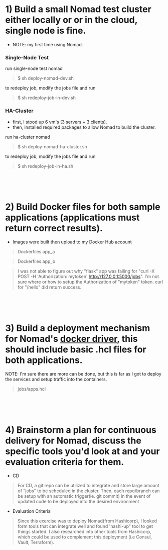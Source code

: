
# 1) Build a small Nomad test cluster either locally or or in the cloud, single node is fine.

- NOTE: my first time using Nomad. 

### Single-Node Test

run single-node test nomad

>$ sh deploy-nomad-dev.sh 
 
to redeploy job, modify the jobs file and run

>$ sh redeploy-job-in-dev.sh


### HA-Cluster

 - first, I stood up 6 vm's (3 servers + 3 clients). 
 - then, installed required packages to allow Nomad to build the cluster.

run ha-cluster nomad

>$ sh deploy-nomad-ha-cluster.sh 

to redeploy job, modify the jobs file and run

>$ sh redeploy-job-in-ha.sh

<br>
<br>
<br>

# 2) Build Docker files for both sample applications (applications must return correct results).

- Images were built then upload to my Docker Hub account

> Dockerfiles.app_a

> Dockerfiles.app_b

> I was not able to figure out why "flask" app was failing for "curl -X POST -H 'Authorization: mytoken' http://127.0.0.1:5000/jobs".
> I'm not sure where or how to setup the Authorization of "mytoken" token.
> curl for "/hello" did return success.

<br>
<br>
<br>

# 3) Build a deployment mechanism for Nomad's [docker driver](https://www.nomadproject.io/docs/drivers/docker), this should include basic .hcl files for both applications.

NOTE: I'm sure there are more can be done, but this is far as I got to deploy the services and setup traffic into the containers. 

> jobs/apps.hcl

<br>
<br>
<br>

# 4) Brainstorm a plan for continuous delivery for Nomad, discuss the specific tools you'd look at and your evaluation criteria for them.

  - CD
> For CD, a git repo can be utilized to integrate and store large amount of "jobs" to be scheduled in the cluster. 
> Then, each repo/branch can be setup with an automatic trigger(ie. git commit) in the event of updated code to be deployed into the desired environment

  - Evaluation Criteria
> Since this exercise was to deploy Nomad(from Hashicorp), I looked form tools that can integrate well and found 'hashi-up" tool to get things started.
> I also researched into other  tools from Hashicorp, which could be used to complement this deployment (i.e  Consul, Vault, Terraform). 

<br>
<br>
<br>
